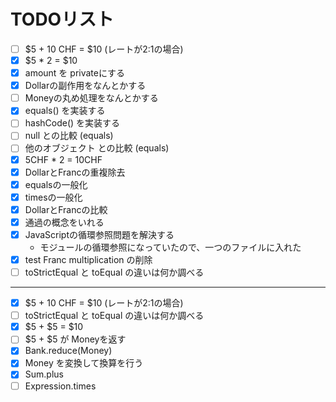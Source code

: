 # TODOリスト

- [ ] $5 + 10 CHF = $10 (レートが2:1の場合)
- [x] $5 * 2 = $10
- [x] amount を privateにする
- [x] Dollarの副作用をなんとかする
- [ ] Moneyの丸め処理をなんとかする
- [x] equals() を実装する
- [ ] hashCode() を実装する
- [ ] null との比較 (equals)
- [ ] 他のオブジェクト との比較 (equals)
- [x] 5CHF * 2 = 10CHF
- [x] DollarとFrancの重複除去
- [x] equalsの一般化
- [x] timesの一般化
- [x] DollarとFrancの比較
- [x] 通過の概念をいれる
- [x] JavaScriptの循環参照問題を解決する
  - モジュールの循環参照になっていたので、一つのファイルに入れた
- [x] test Franc multiplication の削除
- [ ] toStrictEqual と toEqual の違いは何か調べる

---

- [x] $5 + 10 CHF = $10 (レートが2:1の場合)
- [ ] toStrictEqual と toEqual の違いは何か調べる
- [x] $5 + $5 = $10
- [ ] $5 + $5 が Moneyを返す
- [x] Bank.reduce(Money)
- [x] Money を変換して換算を行う
- [x] Sum.plus
- [ ] Expression.times
